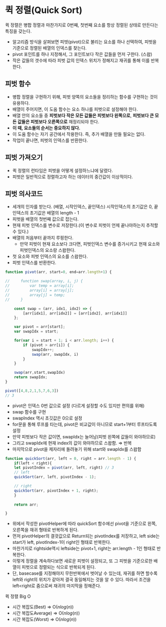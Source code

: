 # 퀵 정렬(Quick Sort)

퀵 정렬은 병합 정렬과 마찬가지로 0번째, 첫번째 요소를 항상 정렬된 상태로 만든다는 특징을 갖는다. 

- 알고리즘 방식을 살펴보면 피벗(pivot)으로 불리는 요소를 하나 선택하여, 피벗을 기준으로 정렬된 배열의 인덱스를 찾는다.
- pivot 포인트를 하나 지정해서, 그 포인트보다 작은 값들을 먼저 구한다. (스왑)
- 작은 값들의 갯수에 따라 피벗 값의 인덱스 위치가 정해지고 재귀를 통해 이를 반복한다.

## 피벗 함수

- 병합 정렬을 구현하기 위해, 피벗 양쪽의 요소들을 정리하는 함수를 구현하는 것이 유용하다.
- 배열이 주어지면, 이 도움 함수는 요소 하나를 피벗으로 설정해야 한다.
- 배열 안의 요소들 중 **피벗보다 작은 모든 값들은 피벗보다 왼쪽으로**, **피벗보다 큰 모든 값들은 피벗보다 오른쪽으로** 재정리되야 한다.
- **이 때, 요소들의 순서는 중요하지 않다.**
- 이 도움 함수는 자기 공간에서 작용한다. 즉, 추가 배열을 만들 필요는 없다.
- 작업이 끝나면, 피벗의 인덱스를 반환한다.

## 피벗 가져오기

- 퀵 정렬의 런타임은 피벗을 어떻게 설정하느냐에 달렸다.
- 피벗은 일반적으로 정렬하고자 하는 데이터의 중간값이 이상적이다.

## 피벗 의사코드

- 세개의 인자를 받는다. (배열, 시작인덱스, 끝인덱스) 시작인덱스의 초기값은 0, 끝인덱스의 초기값은 배열의 length - 1
- 피벗을 배열의 첫번째 값으로 잡는다.
- 현재 피벗 인덱스를 변수로 저장한다.(이 변수로 피벗이 언제 끝나야하는지 추적할 수 있다.)
- 배열의 처음부터 끝까지 루핑한다.
    - 만약 피벗이 현재 요소보다 크다면, 피벗인덱스 변수를 증가시키고 현재 요소와 피벗인덱스의 요소랑 스왑한다.
- 첫 요소와 피벗 인덱스의 요소를 스왑한다.
- 피벗 인덱스를 반환한다.

```jsx
function pivot(arr, start=0, end=arr.length+1) {

//     function swap(array, i, j) {
//         var temp = array[i];
//         array[i] = array[j];
//         array[j] = temp;
//     }

    const swap = (arr, idx1, idx2) => {
        [arr[idx1], arr[idx2]] = [arr[idx2], arr[idx1]]
    };

    var pivot = arr[start];
    var swapIdx = start;

    for(var i = start + 1; i < arr.length; i++) {
        if (pivot > arr[i]) {
            swapIdx++;
            swap(arr, swapIdx, i)
        }
    }

    swap(arr,start,swapIdx)        
    return swapIdx;
}

pivot([4,8,2,1,5,7,6,3])
// 3
```

- pivot은 인덱스 0번 값으로 설정 (다르게 설정할 수도 있지만 편의를 위해)
- swap 함수를 구현
- swapIndex 역시 초깃값은 0으로 설정
- for문을 통해 루프를 타는데, pivot은 비교값이 아니므로 start+1부터 루프타도록 설정
- 만약 피벗보다 작은 값이면, swapIdx는 늘어남(피벗 왼쪽에 값들이 와야하므로)
- 그리고 swapIdx에 현재 index의 값이 와야하므로 스왑함. ⇒ 반복
- 마지막으로 pivot을 제자리에 돌려놓기 위해 start와 swapIdx를 스왑함

```jsx
function quickSort(arr, left = 0, right = arr.length - 1) {
    if(left < right){
    let pivotIndex = pivot(arr, left, right) // 3
    // left
    quickSort(arr, left, pivotIndex - 1);

    // right 
    quickSort(arr, pivotIndex + 1, right);
    }
    
    return arr;

}
```

- 위에서 작성한 pivotHelper에 따라 quickSort 함수에선 pivot을 기준으로 왼쪽, 오른쪽을 재귀 형태로 반복하게 된다.
- 먼저 pivotHelper의 결괏값으로 Return되는 pivotIndex를 저장하고, left side는 start가 left, pivotIndex-1이 right인 형태로 반복한다.
- 마찬가지로 rightside역시 leftside는 pivot+1, right는 arr.length - 1인 형태로 반복한다.
- 이렇게 정렬을 계속하다보면 새로운 피벗이 설정되고, 또 그 피벗을 기준으로한 배열이 피벗으로 정렬되는 식으로 반복되게 된다.
- 단, basecase를 지정해야지 무한반복에서 벗어날 수 있는데, 재귀를 하면 할수록 left와 right의 위치가 같아져 결국 동일해지는 것을 알 수 있다. 따라서 조건을 left<right로 줌으로써 재귀의 마지막을 정해준다.

퀵 정렬 Big O

- 시간 복잡도(Best) ⇒ O($nlog(n)$)
- 시간 복잡도Average) ⇒ O($nlog(n)$)
- 시간 복잡도(Worst) ⇒ O($nlog(n)$)
